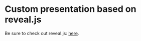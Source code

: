 # Custom presentation based on reveal.js

Be sure to check out reveal.js: [here](http://lab.hakim.se/reveal-js/).

